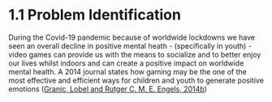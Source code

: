# 1.1 Problem Identification

During the Covid-19 pandemic because of worldwide lockdowns we have seen an overall decline in positive mental heath - (specifically in youth) - video games can provide us with the means to socialize and to better enjoy our lives whilst indoors and can create a positive impact on worldwide mental health. A 2014 journal states how gaming may be the one of the most effective and efficient ways for children and youth to generate positive emotions ([Granic, Lobel and Rutger C. M. E. Engels, 2014b](../reference-list.md))



&#x20;

